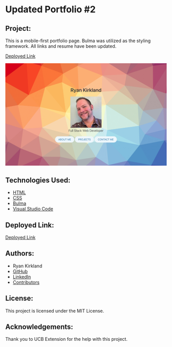 # Updated Portfolio #2

## Project:

This is a mobile-first portfolio page. Bulma was utilized as the styling framework. All links and resume have been updated.

[Deployed Link](https://ryankirkland86.github.io/portfolio3/)

![Image](https://github.com/RyanKirkland86/portfolio2/blob/main/assets/Images/UpdatedPortfolio2.png)

## Technologies Used:

- [HTML](https://developer.mozilla.org/en-US/docs/Web/HTML)
- [CSS](https://developer.mozilla.org/en-US/docs/Web/CSS)
- [Bulma](https://bulma.io/)
- [Visual Studio Code](https://code.visualstudio.com/)

## Deployed Link:

[Deployed Link](https://ryankirkland86.github.io/portfolio3/)

## Authors:

- Ryan Kirkland
- [GitHub](https://github.com/RyanKirkland86)
- [LinkedIn](https://www.linkedin.com/in/ryan-kirkland-619942200/)
- [Contributors](https://bootcamp.berkeley.edu/coding/)

## License:

This project is licensed under the MIT License.

## Acknowledgements:

Thank you to UCB Extension for the help with this project.